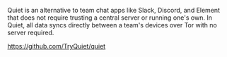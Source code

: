 Quiet is an alternative to team chat apps like Slack, Discord, and Element that does not require trusting a central server or running one's own. In Quiet, all data syncs directly between a team's devices over Tor with no server required.

https://github.com/TryQuiet/quiet